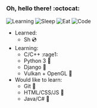 ### Oh, hello there! :octocat:
![Learning](https://img.shields.io/badge/learning-in%20process-success)
![Sleep](https://img.shields.io/badge/sleep-8%20hrs-green)
![Eat](https://img.shields.io/badge/eat-1%20hr-yellow)
![Code](https://img.shields.io/badge/code-15%20hrs-red)

- Learned:
  - Sh :cd:
- Learning:
  - C/C++ :rage1:
  - Python 3 :snake:
  - Django :new_moon_with_face:
  - Vulkan + OpenGL :volcano:
- Would like to learn:
  - Git :see_no_evil:
  - HTML/CSS/JS :rainbow:
  - Java/C# :hamster:
